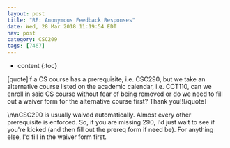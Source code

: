 ```yaml
---
layout: post
title: "RE: Anonymous Feedback Responses"
date: Wed, 28 Mar 2018 11:19:54 EDT
nav: post
category: CSC209
tags: [7467]
---
```


* content
{:toc}

[quote]If a CS course has a prerequisite, i.e. CSC290, but we take an alternative course listed on the academic calendar, i.e. CCT110, can we enroll in said CS course without fear of being removed or do we need to fill out a waiver form for the alternative course first? Thank you!![/quote]
<!-- more -->
<p>\n\nCSC290 is usually waived automatically. Almost every other prerequisite is enforced. So, if you are missing 290, I'd just wait to see if you're kicked (and then fill out the prereq form if need be). For anything else, I'd fill in the waiver form first.</p>

